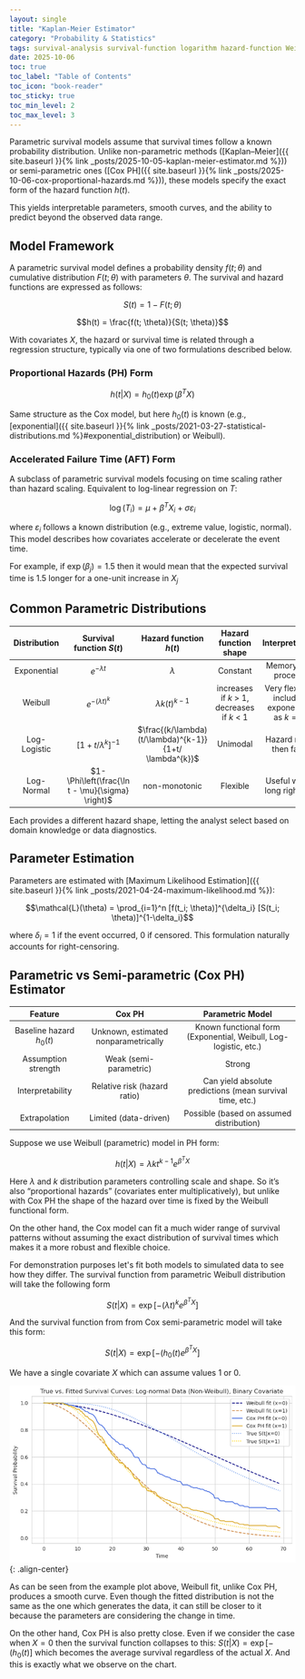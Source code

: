 ```yaml
---
layout: single
title: "Kaplan-Meier Estimator"
category: "Probability & Statistics"
tags: survival-analysis survival-function logarithm hazard-function Weibull-distribution maximum-likelihood-estimation accelerated-failure-time
date: 2025-10-06
toc: true
toc_label: "Table of Contents"
toc_icon: "book-reader"
toc_sticky: true
toc_min_level: 2
toc_max_level: 3
---
```


Parametric survival models assume that survival times follow a known probability distribution.
Unlike non-parametric methods ([Kaplan–Meier]({{ site.baseurl }}{% link _posts/2025-10-05-kaplan-meier-estimator.md %})) or semi-parametric ones ([Cox PH]({{ site.baseurl }}{% link _posts/2025-10-06-cox-proportional-hazards.md %})), these models specify the exact form of the hazard function $h(t)$.

This yields interpretable parameters, smooth curves, and the ability to predict beyond the observed data range.

## Model Framework

A parametric survival model defines a probability density $f(t;\theta)$ and cumulative distribution $F(t;\theta)$ with parameters $\theta$. The survival and hazard functions are expressed as follows:

$$S(t) = 1 - F(t;\theta)$$

$$h(t) = \frac{f(t; \theta)}{S(t; \theta)}$$

With covariates $X$, the hazard or survival time is related through a regression structure, typically via one of two formulations described below.

### Proportional Hazards (PH) Form

$$h(t|X) = h_0(t) \exp(\beta^T X) $$

Same structure as the Cox model, but here $h_0(t)$ is known (e.g., [exponential]({{ site.baseurl }}{% link _posts/2021-03-27-statistical-distributions.md %}#exponential_distribution) or Weibull).

### Accelerated Failure Time (AFT) Form

A subclass of parametric survival models focusing on time scaling rather than hazard scaling. Equivalent to log-linear regression on $T$:

$$\log(T_i) = \mu + \beta^T X_i + \sigma \varepsilon_i$$

where $\varepsilon_i$ follows a known distribution (e.g., extreme value, logistic, normal).
This model describes how covariates accelerate or decelerate the event time.

For example, if $\exp (\beta_j) = 1.5$ then it would mean that the expected survival time is 1.5 longer for a one-unit increase in $X_j$

## Common Parametric Distributions

|Distribution|Survival function $S(t)$|Hazard function $h(t)$|Hazard function shape|Interpretation|
|:---:|:---:|:---:|:---:|:---:|
|Exponential|$e^{-\lambda t}$|$\lambda$|Constant|Memoryless process|
|Weibull|$e^{-(\lambda t)^{k}}$|$\lambda k(t)^{k-1}$|increases if $k$ > 1, decreases if $k$ < 1|Very flexible; includes exponential as $k=1$|
|Log-Logistic|$[1+t/ \lambda^{k}]^{-1}$|$\frac{(k/\lambda)(t/\lambda)^{k-1}}{1+t/ \lambda^{k}}$|Unimodal|Hazard rises then falls|
|Log-Normal|$1- \Phi\left(\frac{\ln t - \mu}{\sigma} \right)$|non-monotonic|Flexible|Useful when long right tail|

Each provides a different hazard shape, letting the analyst select based on domain knowledge or data diagnostics.

## Parameter Estimation

Parameters are estimated with [Maximum Likelihood Estimation]({{ site.baseurl }}{% link _posts/2021-04-24-maximum-likelihood.md %}):

$$\mathcal{L}(\theta) = \prod_{i=1}^n [f(t_i; \theta)]^{\delta_i} [S(t_i; \theta)]^{1-\delta_i}$$

where $\delta_i = 1$ if the event occurred, 0 if censored.
This formulation naturally accounts for right-censoring.

## Parametric vs Semi-parametric (Cox PH) Estimator

|Feature|Cox PH|Parametric Model|
|:---:|:---:|:---:|
|Baseline hazard $h_0(t)$|Unknown, estimated nonparametrically|Known functional form (Exponential, Weibull, Log-logistic, etc.)|
|Assumption strength|Weak (semi-parametric)|Strong|
|Interpretability|Relative risk (hazard ratio)|Can yield absolute predictions (mean survival time, etc.)|
|Extrapolation|Limited (data-driven)|Possible (based on assumed distribution)|

Suppose we use Weibull (parametric) model in PH form:

$$h(t|X) = \lambda k t^{k-1} e^{\beta^T X}$$

Here $\lambda$ and $k$ distribution parameters controlling scale and shape. So it’s also “proportional hazards” (covariates enter multiplicatively), but unlike with Cox PH the shape of the hazard over time is fixed by the Weibull functional form.

On the other hand, the Cox model can fit a much wider range of survival patterns without assuming the exact distribution of survival times which makes it a more robust and flexible choice.

For demonstration purposes let's fit both models to simulated data to see how they differ. The survival function from parametric Weibull distribution will take the following form

$$S(t|X) = \exp[-(\lambda t)^k e^{\beta^T X}]$$

And the survival function from from Cox semi-parametric model will take this form:

$$S(t|X) = \exp[-(h_0(t) e^{\beta^T X}]$$

We have a single covariate $X$ which can assume values 1 or 0.

![](/assets/images/survival_analysis/cox_vs_weibull.png){: .align-center}

As can be seen from the example plot above, Weibull fit, unlike Cox PH, produces a smooth curve. Even though the fitted distribution is not the same as the one which generates the data, it can still be closer to it because the parameters are considering the change in time. 

On the other hand, Cox PH is also pretty close. Even if we consider the case when $X=0$ then the survival function collapses to this: $S(t|X) = \exp[-(h_0(t)]$ which becomes the average survival regardless of the actual $X$. And this is exactly what we observe on the chart. 

